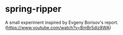 # spring-ripper
A small experiment inspired by Evgeny Borisov's report. (https://www.youtube.com/watch?v=BmBr5diz8WA)
